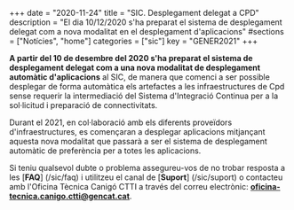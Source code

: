 +++
date        = "2020-11-24"
title       = "SIC. Desplegament delegat a CPD"
description = "El dia 10/12/2020 s'ha preparat el sistema de desplegament delegat com a nova modalitat en el desplegament d'aplicacions"
#sections    = ["Notícies", "home"]
categories  = ["sic"]
key         = "GENER2021"
+++

**A partir del 10 de desembre del 2020 s'ha preparat el sistema de desplegament delegat com a una nova modalitat de desplegament automàtic d'aplicacions** al SIC,
de manera que comenci a ser possible desplegar de forma automàtica els artefactes a les infraestructures de Cpd sense requerir la intermediació del Sistema
d'Integració Continua per a la sol·licitud i preparació de connectivitats.

Durant el 2021, en col·laboració amb els diferents proveïdors d'infraestructures, es començaran a desplegar aplicacions mitjançant aquesta nova modalitat que passarà a ser el sistema de desplegament automàtic de preferència per a totes les aplicacions.
<br/>

Si teniu qualsevol dubte o problema assegureu-vos de no trobar resposta a les [**FAQ**] (/sic/faq) i utilitzeu el canal de [**Suport**] (/sic/suport)
o contacteu amb l'Oficina Tècnica Canigó CTTI a través del correu electrònic: **oficina-tecnica.canigo.ctti@gencat.cat**.

